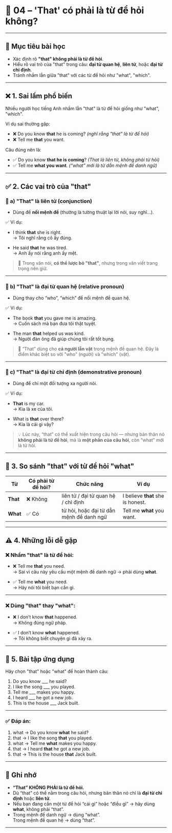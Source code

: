 # 📘 04 – 'That' có phải là từ để hỏi không?

---

## 🎯 Mục tiêu bài học

- Xác định rõ **"that" không phải là từ để hỏi**.
- Hiểu rõ vai trò của "that" trong câu: **đại từ quan hệ**, **liên từ**, hoặc **đại từ chỉ định**.
- Tránh nhầm lẫn giữa "that" với các từ để hỏi như "what", "which".

---

## ❌ 1. Sai lầm phổ biến

Nhiều người học tiếng Anh nhầm lẫn "that" là từ để hỏi giống như "what", "which".

Ví dụ sai thường gặp:

- ❌ Do you know **that** he is coming? *(nghĩ rằng "that" là từ để hỏi)*
- ❌ Tell me **that** you want.

Câu đúng nên là:

- ✅ Do you know **that he is coming**? *(That là liên từ, không phải từ hỏi)*
- ✅ Tell me **what you want**. *(“what” mới là từ dẫn mệnh đề danh ngữ)*

---

## ✅ 2. Các vai trò của "that"

### 🔹 a) "That" là **liên từ** (conjunction)

- Dùng để **nối mệnh đề** (thường là tường thuật lại lời nói, suy nghĩ...).

✅ Ví dụ:

- I think **that** she is right.  
  → Tôi nghĩ rằng cô ấy đúng.

- He said **that** he was tired.  
  → Anh ấy nói rằng anh ấy mệt.

> 🔎 Trong văn nói, **có thể lược bỏ "that"**, nhưng trong văn viết trang trọng nên giữ.

---

### 🔹 b) "That" là **đại từ quan hệ** (relative pronoun)

- Dùng thay cho “who”, “which” để nối mệnh đề quan hệ.

✅ Ví dụ:

- The book **that** you gave me is amazing.  
  → Cuốn sách mà bạn đưa tôi thật tuyệt.

- The man **that** helped us was kind.  
  → Người đàn ông đã giúp chúng tôi rất tốt bụng.

> 🔎 “That” dùng cho **cả người lẫn vật** trong mệnh đề quan hệ. Đây là điểm khác biệt so với "who" (người) và "which" (vật).

---

### 🔹 c) "That" là **đại từ chỉ định** (demonstrative pronoun)

- Dùng để chỉ một đối tượng xa người nói.

✅ Ví dụ:

- **That** is my car.  
  → Kia là xe của tôi.

- What is **that** over there?  
  → Kia là cái gì vậy?

> 💡 Lúc này, “that” có thể xuất hiện trong câu hỏi — nhưng bản thân nó **không phải là từ để hỏi**, mà là **một phần của câu hỏi**, còn “what” mới là từ hỏi.

---

## 🔄 3. So sánh "that" với từ để hỏi "what"

| Từ | Có phải từ để hỏi? | Chức năng | Ví dụ |
|-----|--------------------|-----------|--------|
| **That** | ❌ Không | liên từ / đại từ quan hệ / chỉ định | I believe **that** she is honest. |
| **What** | ✅ Có | từ hỏi, hoặc đại từ dẫn mệnh đề danh ngữ | Tell me **what** you want. |

---

## ⚠️ 4. Những lỗi dễ gặp

### ❌ Nhầm "that" là từ để hỏi:

- ❌ Tell me **that** you need.  
  → Sai vì câu này yêu cầu một mệnh đề danh ngữ → phải dùng **what**.

- ✅ Tell me **what** you need.  
  → Hãy nói tôi biết bạn cần gì.

---

### ❌ Dùng "that" thay "what":

- ❌ I don’t know **that** happened.  
  → Không đúng ngữ pháp.

- ✅ I don’t know **what** happened.  
  → Tôi không biết chuyện gì đã xảy ra.

---

## 🧪 5. Bài tập ứng dụng

Hãy chọn "that" hoặc "what" để hoàn thành câu:

1. Do you know ___ he said?
2. I like the song ___ you played.
3. Tell me ___ makes you happy.
4. I heard ___ he got a new job.
5. This is the house ___ Jack built.

---

### ✅ Đáp án:

1. what → Do you know **what** he said?  
2. that → I like the song **that** you played.  
3. what → Tell me **what** makes you happy.  
4. that → I heard **that** he got a new job.  
5. that → This is the house **that** Jack built.

---

## 📌 Ghi nhớ

- **“That” KHÔNG PHẢI là từ để hỏi.**
- Dù “that” có thể nằm trong câu hỏi, nhưng bản thân nó chỉ là **đại từ chỉ định** hoặc **liên từ**.
- Nếu bạn đang cần một từ để hỏi “cái gì” hoặc “điều gì” → hãy dùng **what**, không phải “that”.
- Trong mệnh đề danh ngữ → dùng “what”.  
  Trong mệnh đề quan hệ → dùng “that”.

---

